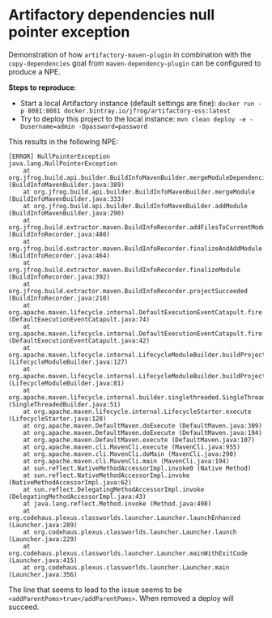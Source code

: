 # Artifactory dependencies null pointer exception

Demonstration of how `artifactory-maven-plugin` in combination with the `copy-dependencies` goal from `maven-dependency-plugin` can be configured to produce a NPE.

**Steps to reproduce**:

* Start a local Artifactory instance (default settings are fine): `docker run -p 8081:8081 docker.bintray.io/jfrog/artifactory-oss:latest`
* Try to deploy this project to the local instance: `mvn clean deploy -e -Dusername=admin -Dpassword=password `

This results in the following NPE:

```
[ERROR] NullPointerException
java.lang.NullPointerException
    at org.jfrog.build.api.builder.BuildInfoMavenBuilder.mergeModuleDependencies (BuildInfoMavenBuilder.java:389)
    at org.jfrog.build.api.builder.BuildInfoMavenBuilder.mergeModule (BuildInfoMavenBuilder.java:333)
    at org.jfrog.build.api.builder.BuildInfoMavenBuilder.addModule (BuildInfoMavenBuilder.java:290)
    at org.jfrog.build.extractor.maven.BuildInfoRecorder.addFilesToCurrentModule (BuildInfoRecorder.java:480)
    at org.jfrog.build.extractor.maven.BuildInfoRecorder.finalizeAndAddModule (BuildInfoRecorder.java:464)
    at org.jfrog.build.extractor.maven.BuildInfoRecorder.finalizeModule (BuildInfoRecorder.java:392)
    at org.jfrog.build.extractor.maven.BuildInfoRecorder.projectSucceeded (BuildInfoRecorder.java:210)
    at org.apache.maven.lifecycle.internal.DefaultExecutionEventCatapult.fire (DefaultExecutionEventCatapult.java:74)
    at org.apache.maven.lifecycle.internal.DefaultExecutionEventCatapult.fire (DefaultExecutionEventCatapult.java:42)
    at org.apache.maven.lifecycle.internal.LifecycleModuleBuilder.buildProject (LifecycleModuleBuilder.java:127)
    at org.apache.maven.lifecycle.internal.LifecycleModuleBuilder.buildProject (LifecycleModuleBuilder.java:81)
    at org.apache.maven.lifecycle.internal.builder.singlethreaded.SingleThreadedBuilder.build (SingleThreadedBuilder.java:51)
    at org.apache.maven.lifecycle.internal.LifecycleStarter.execute (LifecycleStarter.java:128)
    at org.apache.maven.DefaultMaven.doExecute (DefaultMaven.java:309)
    at org.apache.maven.DefaultMaven.doExecute (DefaultMaven.java:194)
    at org.apache.maven.DefaultMaven.execute (DefaultMaven.java:107)
    at org.apache.maven.cli.MavenCli.execute (MavenCli.java:955)
    at org.apache.maven.cli.MavenCli.doMain (MavenCli.java:290)
    at org.apache.maven.cli.MavenCli.main (MavenCli.java:194)
    at sun.reflect.NativeMethodAccessorImpl.invoke0 (Native Method)
    at sun.reflect.NativeMethodAccessorImpl.invoke (NativeMethodAccessorImpl.java:62)
    at sun.reflect.DelegatingMethodAccessorImpl.invoke (DelegatingMethodAccessorImpl.java:43)
    at java.lang.reflect.Method.invoke (Method.java:498)
    at org.codehaus.plexus.classworlds.launcher.Launcher.launchEnhanced (Launcher.java:289)
    at org.codehaus.plexus.classworlds.launcher.Launcher.launch (Launcher.java:229)
    at org.codehaus.plexus.classworlds.launcher.Launcher.mainWithExitCode (Launcher.java:415)
    at org.codehaus.plexus.classworlds.launcher.Launcher.main (Launcher.java:356)
```

The line that seems to lead to the issue seems to be `<addParentPoms>true</addParentPoms>`. When removed a deploy will succeed.